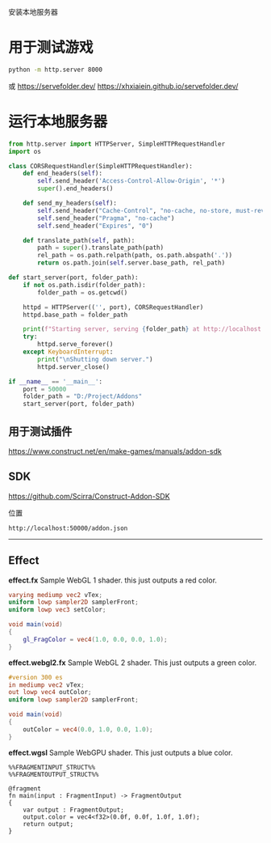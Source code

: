 安装本地服务器

# 用于测试游戏

```cmd
python -m http.server 8000
```

或
https://servefolder.dev/
https://xhxiaiein.github.io/servefolder.dev/

# 运行本地服务器

```python
from http.server import HTTPServer, SimpleHTTPRequestHandler
import os

class CORSRequestHandler(SimpleHTTPRequestHandler):
    def end_headers(self):
        self.send_header('Access-Control-Allow-Origin', '*')
        super().end_headers()

    def send_my_headers(self):
        self.send_header("Cache-Control", "no-cache, no-store, must-revalidate")
        self.send_header("Pragma", "no-cache")
        self.send_header("Expires", "0")

    def translate_path(self, path):
        path = super().translate_path(path)
        rel_path = os.path.relpath(path, os.path.abspath('.'))
        return os.path.join(self.server.base_path, rel_path)

def start_server(port, folder_path):
    if not os.path.isdir(folder_path):
        folder_path = os.getcwd()

    httpd = HTTPServer(('', port), CORSRequestHandler)
    httpd.base_path = folder_path

    print(f"Starting server, serving {folder_path} at http://localhost:{port}")
    try:
        httpd.serve_forever()
    except KeyboardInterrupt:
        print("\nShutting down server.")
        httpd.server_close()

if __name__ == '__main__':
    port = 50000
    folder_path = "D:/Project/Addons"
    start_server(port, folder_path)
```

## 用于测试插件
https://www.construct.net/en/make-games/manuals/addon-sdk

## SDK
https://github.com/Scirra/Construct-Addon-SDK

位置
```
http://localhost:50000/addon.json
```

---

## Effect

**effect.fx**
Sample WebGL 1 shader. this just outputs a red color.
```glsl
varying mediump vec2 vTex;
uniform lowp sampler2D samplerFront;
uniform lowp vec3 setColor;

void main(void)
{
    gl_FragColor = vec4(1.0, 0.0, 0.0, 1.0);
}
```

**effect.webgl2.fx** 
Sample WebGL 2 shader. This just outputs a green color.
```glsl
#version 300 es
in mediump vec2 vTex;
out lowp vec4 outColor;
uniform lowp sampler2D samplerFront;

void main(void)
{
    outColor = vec4(0.0, 1.0, 0.0, 1.0);
}

```

**effect.wgsl**
Sample WebGPU shader. This just outputs a blue color.
```wgsl
%%FRAGMENTINPUT_STRUCT%%
%%FRAGMENTOUTPUT_STRUCT%%

@fragment
fn main(input : FragmentInput) -> FragmentOutput
{
    var output : FragmentOutput;
    output.color = vec4<f32>(0.0f, 0.0f, 1.0f, 1.0f);
    return output;
}
```


